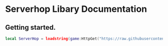 # Serverhop Libary Documentation

## Getting started.
```lua
local ServerHop = loadstring(game:HttpGet("https://raw.githubusercontent.com/socialsuicide/lua-scripts/main/serverhop-library/src.lua"))();
```
